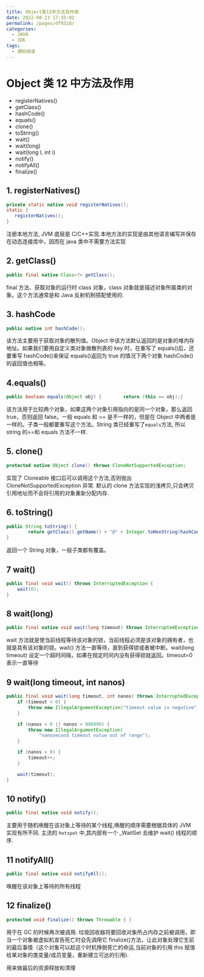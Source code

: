 ```yaml
---
title: Object类12中方法及作用
date: 2022-08-23 17:35:02
permalink: /pages/df9318/
categories:
  - JAVA
  - JDK
tags:
  - 源码阅读
---
```


# Object 类 12 中方法及作用

- registerNatives()
- getClass()
- hashCode()
- equals()
- clone()
- toString()
- wait()
- wait(long)
- wait(long l, int i)
- notify()
- notifyAll()
- finalize()

## 1. registerNatives()

```java
private static native void registerNatives();
static {
   registerNatives();
}
```

注册本地方法, JVM 底层是 C/C++实现.本地方法的实现是由其他语言编写并保存在动态连接库中，因而在 java 类中不需要方法实现

## 2. getClass()

```java
public final native Class<?> getClass();
```

final 方法、获取对象的运行时 class 对象，class 对象就是描述对象所属类的对象。这个方法通常是和 Java 反射机制搭配使用的.

## 3. hashCode

```java
public native int hashCode();
```

该方法主要用于获取对象的散列值。Object 中该方法默认返回的是对象的堆内存地址。如果我们要用自定义类对象做散列表的 key 时，在重写了 equals()后，还要重写 hashCode()来保证 equals()返回为 true 的情况下两个对象 hashCode()的返回值也相等。

## 4.equals()

```java
public boolean equals(Object obj) {        return (this == obj);}
```

该方法用于比较两个对象，如果这两个对象引用指向的是同一个对象，那么返回 true，否则返回 false。一般 equals 和 == 是不一样的，但是在 Object 中两者是一样的。子类一般都要重写这个方法。String 类已经重写了`equals`方法, 所以 string 的==和 equals 方法不一样.

## 5. clone()

```java
protected native Object clone() throws CloneNotSupportedException;
```

实现了 Cloneable 接口后可以调用这个方法,否则抛出 CloneNotSupportedException 异常. 默认的 clone 方法实现的浅拷贝,只会拷贝引用地址而不会将引用的对象重新分配内存.

## 6. toString()

```java
public String toString() {
        return getClass().getName() + "@" + Integer.toHexString(hashCode());
}
```

返回一个 String 对象，一般子类都有覆盖。

## 7 wait()

```java
public final void wait() throws InterruptedException {
    wait(0);
}
```

## 8 wait(long)

```java
public final native void wait(long timeout) throws InterruptedException;
```

wait 方法就是使当前线程等待该对象的锁，当前线程必须是该对象的拥有者，也就是具有该对象的锁。wait() 方法一直等待，直到获得锁或者被中断。wait(long timeout) 设定一个超时间隔，如果在规定时间内没有获得锁就返回。timeout=0 表示一直等待

## 9 wait(long timeout, int nanos)

```java
public final void wait(long timeout, int nanos) throws InterruptedException {
    if (timeout < 0) {
        throw new IllegalArgumentException("timeout value is negative");
    }

    if (nanos < 0 || nanos > 999999) {
        throw new IllegalArgumentException(
            "nanosecond timeout value out of range");
    }

    if (nanos > 0) {
        timeout++;
    }

    wait(timeout);
}
```

## 10 notify()

```java
public final native void notify();
```

主要用于随机唤醒在该对象上等待的某个线程,唤醒的顺序需要根据具体的 JVM 实现有所不同. 主流的 `hotspot` 中,其内部有一个 \_WaitSet 去维护 wait() 线程的顺序.

## 11 notifyAll()

```java
public final native void notifyAll();
```

唤醒在该对象上等待的所有线程

## 12 finalize()

```java
protected void finalize() throws Throwable { }
```

用于在 GC 的时候再次被调用. 垃圾回收器将要回收对象所占内存之前被调用，即当一个对象被虚拟机宣告死亡时会先调用它 finalize()方法，让此对象处理它生前的最后事情（这个对象可以趁这个时机挣脱死亡的命运,当前对象的引用 this 赋值给某对象的类变量/成员变量，重新建立可达的引用).

用来做最后的资源释放和清理
